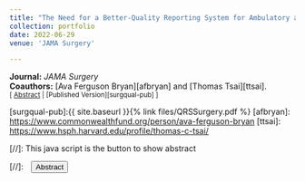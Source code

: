```yaml
---
title: "The Need for a Better-Quality Reporting System for Ambulatory and Outpatient Surgery — Surgical Quality Without Walls"
collection: portfolio
date: 2022-06-29
venue: 'JAMA Surgery'

---
```


**Journal:** _JAMA Surgery_
<br>
**Coauthors:** [Ava Ferguson Bryan][afbryan] and [Thomas Tsai][ttsai].
<br/>
<small>[ <a href="#/" onclick="visib('surgqual')">Abstract</a> | [Published Version][surgqual-pub] ] </small>

<div id="surgqual" style="display: none; text-align: justify; line-height: 1.2" ><small>
One of the most important consequences of the COVID-19 pandemic on health care delivery in the US is the acceleration of a long-building shift from inpatient to outpatient delivery of operative care. Before the pandemic, enhanced recovery pathways and minimally invasive techniques opened the possibility of performing increasingly complex operations in hospital outpatient departments and ambulatory surgical centers. To create inpatient surge capacity during the pandemic, emergency waivers expanded the care that outpatient surgical centers could provide, rendering them increasingly important sites of care delivery for both the present need for inpatient capacity as well as the future of value-based care.
</small><br><br/></div>

[surgqual-pub]:{{ site.baseurl }}{% link files/QRSSurgery.pdf %}
[afbryan]: https://www.commonwealthfund.org/person/ava-ferguson-bryan
[ttsai]: https://www.hsph.harvard.edu/profile/thomas-c-tsai/

[//]: This java script is the button to show abstract
<script>
 function visib(id) {
  var x = document.getElementById(id);
  if (x.style.display === "block") {
    x.style.display = "none";
  } else {
    x.style.display = "block";
  }
}
</script>

[//]:&emsp;<button onclick="visib('polariz')" class="btn btn--inverse btn--small">Abstract</button>
